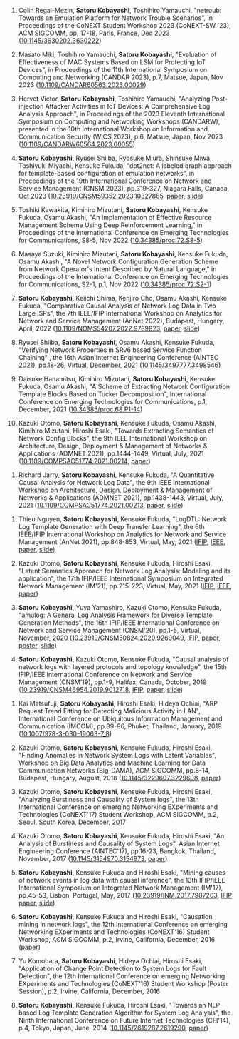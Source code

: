 1. Colin Regal-Mezin, __Satoru Kobayashi__, Toshihiro Yamauchi, "netroub: Towards an Emulation Platform for Network Trouble Scenarios", in Proceedings of the CoNEXT Student Workshop 2023 (CoNEXT-SW '23), ACM SIGCOMM, pp. 17-18, Paris, France, Dec 2023 ([10.1145/3630202.3630222](https://doi.org/10.1145/3630202.3630222))

1. Masato Miki, Toshihiro Yamauchi, __Satoru Kobayashi__, "Evaluation of Effectiveness of MAC Systems Based on LSM for Protecting IoT Devices", in Proceedings of the 11th International Symposium on Computing and Networking (CANDAR 2023), p.7, Matsue, Japan, Nov 2023 ([10.1109/CANDAR60563.2023.00029](https://doi.org/10.1109/CANDAR60563.2023.00029))

1. Hervet Victor, __Satoru Kobayashi__, Toshihiro Yamauchi, "Analyzing Post-injection Attacker Activities in IoT Devices: A Comprehensive Log Analysis Approach", in Proceedings of the 2023 Eleventh International Symposium on Computing and Networking Workshops (CANDARW), presented in the 10th International Workshop on Information and Communication Security (WICS 2023), p.6, Matsue, Japan, Nov 2023 ([10.1109/CANDARW60564.2023.00055](https://doi.org/10.1109/CANDARW60564.2023.00055))

1. __Satoru Kobayashi__, Ryusei Shiiba, Ryosuke Miura, Shinsuke Miwa, Toshiyuki Miyachi, Kensuke Fukuda, "dot2net: A labeled graph approach for template-based configuration of emulation networks", in Proceedings of the 19th International Conference on Network and Service Management (CNSM 2023), pp.319-327, Niagara Falls, Canada, Oct 2023 ([10.23919/CNSM59352.2023.10327865](https://doi.org/10.23919/CNSM59352.2023.10327865), [paper](papers/cnsm2023.pdf), [slide](papers/cnsm2023_slide.pdf))

1. Toshiki Kawakita, Kimihiro Mizutani, __Satoru Kobayashi__, Kensuke Fukuda, Osamu Akashi, "An Implementation of Effective Resource Management Scheme Using Deep Reinforcement Learning," in Proceedings of the International Conference on Emerging Technologies for Communications, S8-5, Nov 2022 ([10.34385/proc.72.S8-5](https://doi.org/10.34385/proc.72.S8-5))

1. Masaya Suzuki, Kimihiro Mizutani, __Satoru Kobayashi__, Kensuke Fukuda, Osamu Akashi, "A Novel Network Configuration Generation Scheme from Network Operator's Intent Described by Natural Language," in Proceedings of the International Conference on Emerging Technologies for Communications, S2-1, p.1, Nov 2022 ([10.34385/proc.72.S2-1](https://doi.org/10.34385/proc.72.S2-1))

1. __Satoru Kobayashi__, Keiichi Shima, Kenjiro Cho, Osamu Akashi, Kensuke Fukuda, "Comparative Causal Analysis of Network Log Data in Two Large ISPs", the 7th IEEE/IFIP International Workshop on Analytics for Network and Service Management (AnNet 2022), Budapest, Hungary, April, 2022 ([10.1109/NOMS54207.2022.9789823](https://doi.org/10.1109/NOMS54207.2022.9789823), [paper](papers/annet2022.pdf), [slide](papers/annet2022_slide.pdf))

1. Ryusei Shiiba, __Satoru Kobayashi__, Osamu Akashi, Kensuke Fukuda, "Verifying Network Properties in SRv6 based Service Function Chaining" , the 16th Asian Internet Engineering Conference (AINTEC 2021), pp.18-26, Virtual, December, 2021 ([10.1145/3497777.3498546](https://doi.org/10.1145/3497777.3498546))

1. Daisuke Hanamitsu, Kimihiro Mizutani, __Satoru Kobayashi__, Kensuke Fukuda, Osamu Akashi, "A Scheme of Extracting Network Configuration Template Blocks Based on Tucker Decomposition", International Conference on Emerging Technologies for Communications, p.1, December, 2021 ([10.34385/proc.68.P1-14](https://doi.org/10.34385/proc.68.P1-14))

1. Kazuki Otomo, __Satoru Kobayashi__, Kensuke Fukuda, Osamu Akashi, Kimihiro Mizutani, Hiroshi Esaki, "Towards Extracting Semantics of Network Config Blocks", the 9th IEEE International Workshop on Architecture, Design, Deployment & Management of Networks & Applications (ADMNET 2021), pp.1444-1449, Virtual, July, 2021 ([10.1109/COMPSAC51774.2021.00214](https://doi.org/10.1109/COMPSAC51774.2021.00214), [paper](papers/otomo_admnet2021.pdf))
<!-- https://doi.org/10.1109/COMPSAC51774.2021.00214 -->

1. Richard Jarry, __Satoru Kobayashi__, Kensuke Fukuda, "A Quantitative Causal Analysis for Network Log Data", the 9th IEEE International Workshop on Architecture, Design, Deployment & Management of Networks & Applications (ADMNET 2021), pp.1438-1443, Virtual, July, 2021 ([10.1109/COMPSAC51774.2021.00213](https://doi.org/10.1109/COMPSAC51774.2021.00213), [paper](papers/richard_admnet2021.pdf), [slide](papers/admnet2021.pdf))
<!-- https://doi.org/10.1109/COMPSAC51774.2021.00213 -->

1. Thieu Nguyen, __Satoru Kobayashi__, Kensuke Fukuda, "LogDTL: Network Log Template Generation with Deep Transfer Learning", the 6th IEEE/IFIP International Workshop on Analytics for Network and Service Management (AnNet 2021), pp.848-853, Virtual, May, 2021 ([IFIP](http://dl.ifip.org/db/conf/im/im2021-ws1-annet/index.html), [IEEE](https://ieeexplore.ieee.org/document/9464068), [paper](papers/thieu_annet2021.pdf), [slide](papers/annet2021.pdf))

1. Kazuki Otomo, __Satoru Kobayashi__, Kensuke Fukuda, Hiroshi Esaki, "Latent Semantics Approach for Network Log Analysis: Modeling and its application", the 17th IFIP/IEEE International Symposium on Integrated Network Management (IM'21), pp.215-223, Virtual, May, 2021 ([IFIP](http://dl.ifip.org/db/conf/im/im2021/index.html), [IEEE](https://ieeexplore.ieee.org/document/9464048), [paper](papers/otomo_im2021.pdf))

1. __Satoru Kobayashi__, Yuya Yamashiro, Kazuki Otomo, Kensuke Fukuda, "amulog: A General Log Analysis Framework for Diverse Template Generation Methods", the 16th IFIP/IEEE International Conference on Network and Service Management (CNSM'20), pp.1-5, Virtual, November, 2020 ([10.23919/CNSM50824.2020.9269049](https://doi.org/10.23919/CNSM50824.2020.9269049), [IFIP](http://dl.ifip.org/db/conf/cnsm/cnsm2020/index.html), [paper](papers/cnsm2020.pdf), [poster](papers/cnsm2020_poster.pdf), [slide](papers/cnsm2020_slide.pdf))

1. __Satoru Kobayashi__, Kazuki Otomo, Kensuke Fukuda, "Causal analysis of network logs with layered protocols and topology knowledge", the 15th IFIP/IEEE International Conference on Network and Service Management (CNSM'19), pp.1-9, Halifax, Canada, October, 2019 ([10.23919/CNSM46954.2019.9012718](https://doi.org/10.23919/CNSM46954.2019.9012718), [IFIP](http://dl.ifip.org/db/conf/cnsm/cnsm2019/index.html), [paper](papers/cnsm2019.pdf), [slide](papers/cnsm2019_slide.pdf))
<!--Acceptance rate: 16.5% (21/127)-->

1. Kai Matsufuji, __Satoru Kobayashi__, Hiroshi Esaki, Hideya Ochiai, "ARP Request Trend Fitting for Detecting Malicious Activity in LAN", International Conference on Ubiquitous Information Management and Communication (IMCOM), pp.89-96, Phuket, Thailand, January, 2019 ([10.1007/978-3-030-19063-7_8](https://doi.org/10.1007/978-3-030-19063-7_8))

1. Kazuki Otomo, __Satoru Kobayashi__, Kensuke Fukuda, Hiroshi Esaki, "Finding Anomalies in Network System Logs with Latent Variables", Workshop on Big Data Analytics and Machine Learning for Data Communication Networks (Big-DAMA), ACM SIGCOMM, pp.8-14, Budapest, Hungary, August, 2018 ([10.1145/3229607.3229608](https://doi.org/10.1145/3229607.3229608), [paper](papers/otomo_bigdama2018.pdf))

1. Kazuki Otomo, __Satoru Kobayashi__, Kensuke Fukuda, Hiroshi Esaki, "Analyzing Burstiness and Causality of System logs", the 13th International Conference on emerging Networking EXperiments and Technologies (CoNEXT'17) Student Workshop, ACM SIGCOMM, p.2, Seoul, South Korea, December, 2017

1. Kazuki Otomo, __Satoru Kobayashi__, Kensuke Fukuda, Hiroshi Esaki, "An Analysis of Burstiness and Causality of System Logs", Asian Internet Engineering Conference (AINTEC'17), pp.16-23, Bangkok, Thailand, November, 2017 ([10.1145/3154970.3154973](https://doi.org/10.1145/3154970.3154973), [paper](papers/otomo_aintec2017.pdf))

1. __Satoru Kobayashi__, Kensuke Fukuda and Hiroshi Esaki, "Mining causes of network events in log data with causal inference", the 13th IFIP/IEEE International Symposium on Integrated Network Management (IM'17), pp.45-53, Lisbon, Portugal, May, 2017 ([10.23919/INM.2017.7987263](https://doi.org/10.23919/INM.2017.7987263), [IFIP](http://dl.ifip.org/db/conf/im/im2017/index.html) [paper](papers/im2017.pdf), [slide](papers/im2017_slide.pdf))

1. __Satoru Kobayashi__, Kensuke Fukuda and Hiroshi Esaki, "Causation mining in network logs", the 12th International Conference on emerging Networking EXperiments and Technologies (CoNEXT'16) Student Workshop, ACM SIGCOMM, p.2, Irvine, California, December, 2016 ([paper](papers/conext2016.pdf))

1. Yu Komohara, __Satoru Kobayashi__, Hideya Ochiai, Hiroshi Esaki, "Application of Change Point Detection to System Logs for Fault Detection", the 12th International Conference on emerging Networking EXperiments and Technologies (CoNEXT'16) Student Workshop (Poster Session), p.2, Irvine, California, December, 2016

1. __Satoru Kobayashi__, Kensuke Fukuda, Hiroshi Esaki, "Towards an NLP-based Log Template Generation Algorithm for System Log Analysis", the Ninth International Conference on Future Internet Technologies (CFI'14), p.4, Tokyo, Japan, June, 2014 ([10.1145/2619287.2619290](https://doi.org/10.1145/2619287.2619290), [paper](papers/cfi2014.pdf))
